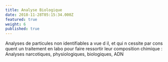 ```yaml
---
title: Analyse Biologique
date: 2018-11-28T05:15:34.000Z
featured: true
weight: 6
published: true
---
```

Analyses de particules non identifiables a vue d il, et qui n cessite par cons quent un traitement en labo pour faire ressortir leur composition chimique : Analyses narcotiques, physiologiques, biologiques, ADN
